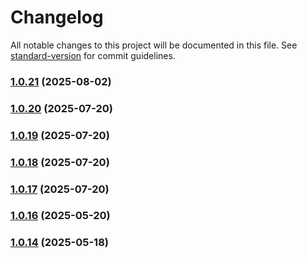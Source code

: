 # Changelog

All notable changes to this project will be documented in this file. See [standard-version](https://github.com/conventional-changelog/standard-version) for commit guidelines.

### [1.0.21](https://github.com/moamfar/react-time-date-picker/compare/v1.0.20...v1.0.21) (2025-08-02)

### [1.0.20](https://github.com/moamfar/react-time-date-picker/compare/v1.0.19...v1.0.20) (2025-07-20)

### [1.0.19](https://github.com/moamfar/react-time-date-picker/compare/v1.0.18...v1.0.19) (2025-07-20)

### [1.0.18](https://github.com/moamfar/react-time-date-picker/compare/v1.0.17...v1.0.18) (2025-07-20)

### [1.0.17](https://github.com/moamfar/react-time-date-picker/compare/v1.0.16...v1.0.17) (2025-07-20)

### [1.0.16](https://github.com/moamfar/react-time-date-picker/compare/v1.0.15...v1.0.16) (2025-05-20)

### [1.0.14](https://github.com/moamfar/react-time-date-picker/compare/v1.0.12...v1.0.14) (2025-05-18)
